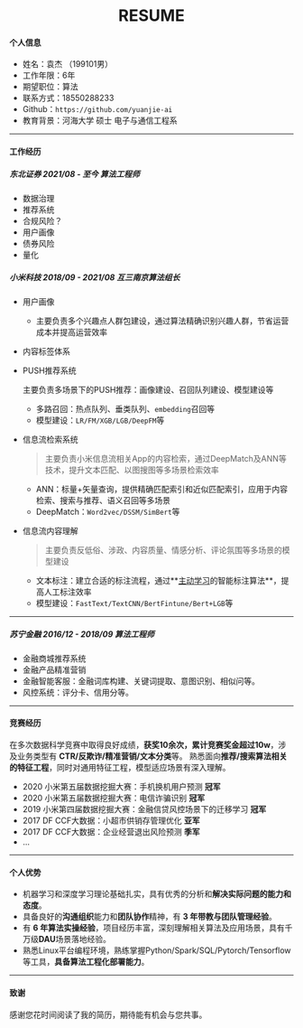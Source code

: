 <h1 align = "center"> RESUME </h1>

#### 个人信息
- 姓名：袁杰 （199101男）
- 工作年限：6年
- 期望职位：算法
- 联系方式：18550288233
- Github：`https://github.com/yuanjie-ai`
- 教育背景：河海大学 硕士 电子与通信工程系

---
#### 工作经历

##### 东北证券	2021/08 - 至今       								算法工程师



- 数据治理
- 推荐系统
- 合规风险？
- 用户画像
- 债券风险
- 量化

##### 小米科技	2018/09 - 2021/08								**互三南京算法组长**

- 用户画像
  - 主要负责多个兴趣点人群包建设，通过算法精确识别兴趣人群，节省运营成本并提高运营效率
- 内容标签体系


- PUSH推荐系统
  
  主要负责多场景下的PUSH推荐：画像建设、召回队列建设、模型建设等
  
  - 多路召回：热点队列、垂类队列、`embedding`召回等
  - 模型建设：`LR/FM/XGB/LGB/DeepFM`等
  
- 信息流检索系统

  > 主要负责小米信息流相关App的内容检索，通过DeepMatch及ANN等技术，提升文本匹配、以图搜图等多场景检索效率

  - ANN：标量+矢量查询，提供精确匹配索引和近似匹配索引，应用于内容检索、搜索与推荐、语义召回等多场景
  - DeepMatch：`Word2vec/DSSM/SimBert`等
- 信息流内容理解
  > 主要负责反低俗、涉政、内容质量、情感分析、评论氛围等多场景的模型建设

  - 文本标注：建立合适的标注流程，通过**[主动学习](https://www.datatang.com/news/info/laboratory/238)的智能标注算法**，提高人工标注效率
  - 模型建设：`FastText/TextCNN/BertFintune/Bert+LGB`等

---
##### 苏宁金融	2016/12 - 2018/09								算法工程师

- 金融商城推荐系统
- 金融产品精准营销
- 金融智能客服：金融词库构建、关键词提取、意图识别、相似问等。
- 风控系统：评分卡、信用分等。

---

#### 竞赛经历

在多次数据科学竞赛中取得良好成绩，**获奖10余次，累计竞赛奖金超过10w**，涉及业务类型有 **CTR/反欺诈/精准营销/文本分类**等。 熟悉面向**推荐/搜索算法相关的特征工程**，同时对通用特征工程，模型适应场景有深入理解。

- 2020 小米第五届数据挖掘大赛：手机换机用户预测						**冠军**
- 2020 小米第五届数据挖掘大赛：电信诈骗识别 	       					**冠军**
- 2019 小米第四届数据挖掘大赛：金融信贷风控场景下的迁移学习 **冠军**
- 2017 DF CCF大数据：小超市供销存管理优化 					     		**亚军**
- 2017 DF CCF大数据：企业经营退出风险预测								  **季军**
- ...

---

#### 个人优势

- 机器学习和深度学习理论基础扎实，具有优秀的分析和**解决实际问题的能力和态度**。
- 具备良好的**沟通组织**能力和**团队协作**精神，有 **3 年带教与团队管理经验**。
- 有 **6 年算法实操经验**，项目经历丰富，深刻理解相关算法及应用场景，具有千万级**DAU**场景落地经验。
- 熟悉Linux平台编程环境，熟练掌握Python/Spark/SQL/Pytorch/Tensorflow等工具，**具备算法工程化部署能力**。

---

#### 致谢

感谢您花时间阅读了我的简历，期待能有机会与您共事。

